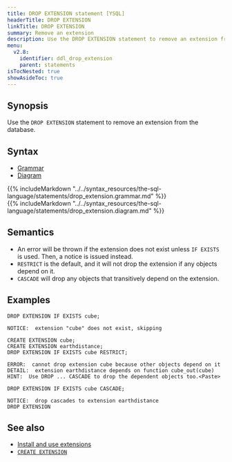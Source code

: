 ```yaml
---
title: DROP EXTENSION statement [YSQL]
headerTitle: DROP EXTENSION
linkTitle: DROP EXTENSION
summary: Remove an extension
description: Use the DROP EXTENSION statement to remove an extension from the database
menu:
  v2.8:
    identifier: ddl_drop_extension
    parent: statements
isTocNested: true
showAsideToc: true
---
```


## Synopsis

Use the `DROP EXTENSION` statement to remove an extension from the database.

## Syntax

<ul class="nav nav-tabs nav-tabs-yb">
  <li >
    <a href="#grammar" class="nav-link active" id="grammar-tab" data-toggle="tab" role="tab" aria-controls="grammar" aria-selected="true">
      <i class="fas fa-file-alt" aria-hidden="true"></i>
      Grammar
    </a>
  </li>
  <li>
    <a href="#diagram" class="nav-link" id="diagram-tab" data-toggle="tab" role="tab" aria-controls="diagram" aria-selected="false">
      <i class="fas fa-project-diagram" aria-hidden="true"></i>
      Diagram
    </a>
  </li>
</ul>

<div class="tab-content">
  <div id="grammar" class="tab-pane fade show active" role="tabpanel" aria-labelledby="grammar-tab">
  {{% includeMarkdown "../../syntax_resources/the-sql-language/statements/drop_extension.grammar.md" %}}
  </div>
  <div id="diagram" class="tab-pane fade" role="tabpanel" aria-labelledby="diagram-tab">
  {{% includeMarkdown "../../syntax_resources/the-sql-language/statements/drop_extension.diagram.md" %}}
  </div>
</div>

## Semantics

- An error will be thrown if the extension does not exist unless `IF EXISTS` is
  used.  Then, a notice is issued instead.
- `RESTRICT` is the default, and it will not drop the extension if any objects
  depend on it.
- `CASCADE` will drop any objects that transitively depend on the extension.

## Examples

```plpgsql
DROP EXTENSION IF EXISTS cube;
```

```
NOTICE:  extension "cube" does not exist, skipping
```

```plpgsql
CREATE EXTENSION cube;
CREATE EXTENSION earthdistance;
DROP EXTENSION IF EXISTS cube RESTRICT;
```

```
ERROR:  cannot drop extension cube because other objects depend on it
DETAIL:  extension earthdistance depends on function cube_out(cube)
HINT:  Use DROP ... CASCADE to drop the dependent objects too.<Paste>
```

```plpgsql
DROP EXTENSION IF EXISTS cube CASCADE;
```

```
NOTICE:  drop cascades to extension earthdistance
DROP EXTENSION
```

## See also

- [Install and use extensions](../../../extensions)
- [`CREATE EXTENSION`](../ddl_create_extension)

